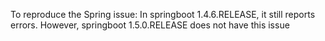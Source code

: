 To reproduce the Spring issue: In springboot 1.4.6.RELEASE, it still reports errors. However, springboot 1.5.0.RELEASE does not have this issue
